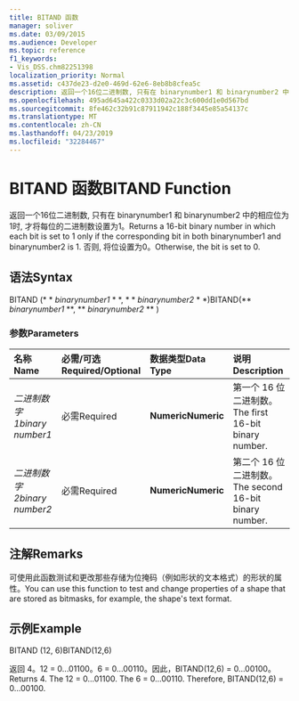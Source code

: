 ```yaml
---
title: BITAND 函数
manager: soliver
ms.date: 03/09/2015
ms.audience: Developer
ms.topic: reference
f1_keywords:
- Vis_DSS.chm82251398
localization_priority: Normal
ms.assetid: c437de23-d2e0-469d-62e6-8eb8b8cfea5c
description: 返回一个16位二进制数, 只有在 binarynumber1 和 binarynumber2 中的相应位为1时, 才将每位的二进制数设置为1。 否则, 将位设置为0。
ms.openlocfilehash: 495ad645a422c0333d02a22c3c600dd1e0d567bd
ms.sourcegitcommit: 8fe462c32b91c87911942c188f3445e85a54137c
ms.translationtype: MT
ms.contentlocale: zh-CN
ms.lasthandoff: 04/23/2019
ms.locfileid: "32284467"
---
```

# <a name="bitand-function"></a><span data-ttu-id="e708f-104">BITAND 函数</span><span class="sxs-lookup"><span data-stu-id="e708f-104">BITAND Function</span></span>

<span data-ttu-id="e708f-105">返回一个16位二进制数, 只有在 binarynumber1 和 binarynumber2 中的相应位为1时, 才将每位的二进制数设置为1。</span><span class="sxs-lookup"><span data-stu-id="e708f-105">Returns a 16-bit binary number in which each bit is set to 1 only if the corresponding bit in both binarynumber1 and binarynumber2 is 1.</span></span> <span data-ttu-id="e708f-106">否则, 将位设置为0。</span><span class="sxs-lookup"><span data-stu-id="e708f-106">Otherwise, the bit is set to 0.</span></span> 
  
## <a name="syntax"></a><span data-ttu-id="e708f-107">语法</span><span class="sxs-lookup"><span data-stu-id="e708f-107">Syntax</span></span>

<span data-ttu-id="e708f-108">BITAND (\* \* *binarynumber1* \* \*, \* \* *binarynumber2* \* \*)</span><span class="sxs-lookup"><span data-stu-id="e708f-108">BITAND(\*\* *binarynumber1* \*\*, \*\* *binarynumber2* \*\* )</span></span> 
  
### <a name="parameters"></a><span data-ttu-id="e708f-109">参数</span><span class="sxs-lookup"><span data-stu-id="e708f-109">Parameters</span></span>

|<span data-ttu-id="e708f-110">**名称**</span><span class="sxs-lookup"><span data-stu-id="e708f-110">**Name**</span></span>|<span data-ttu-id="e708f-111">**必需/可选**</span><span class="sxs-lookup"><span data-stu-id="e708f-111">**Required/Optional**</span></span>|<span data-ttu-id="e708f-112">**数据类型**</span><span class="sxs-lookup"><span data-stu-id="e708f-112">**Data Type**</span></span>|<span data-ttu-id="e708f-113">**说明**</span><span class="sxs-lookup"><span data-stu-id="e708f-113">**Description**</span></span>|
|:-----|:-----|:-----|:-----|
| <span data-ttu-id="e708f-114">_二进制数字1_</span><span class="sxs-lookup"><span data-stu-id="e708f-114">_binary number1_</span></span> <br/> |<span data-ttu-id="e708f-115">必需</span><span class="sxs-lookup"><span data-stu-id="e708f-115">Required</span></span>  <br/> |<span data-ttu-id="e708f-116">**Numeric**</span><span class="sxs-lookup"><span data-stu-id="e708f-116">**Numeric**</span></span> <br/> |<span data-ttu-id="e708f-117">第一个 16 位二进制数。</span><span class="sxs-lookup"><span data-stu-id="e708f-117">The first 16-bit binary number.</span></span>  <br/> |
| <span data-ttu-id="e708f-118">_二进制数字2_</span><span class="sxs-lookup"><span data-stu-id="e708f-118">_binary number2_</span></span> <br/> |<span data-ttu-id="e708f-119">必需</span><span class="sxs-lookup"><span data-stu-id="e708f-119">Required</span></span>  <br/> |<span data-ttu-id="e708f-120">**Numeric**</span><span class="sxs-lookup"><span data-stu-id="e708f-120">**Numeric**</span></span> <br/> |<span data-ttu-id="e708f-121">第二个 16 位二进制数。</span><span class="sxs-lookup"><span data-stu-id="e708f-121">The second 16-bit binary number.</span></span>  <br/> |
   
## <a name="remarks"></a><span data-ttu-id="e708f-122">注解</span><span class="sxs-lookup"><span data-stu-id="e708f-122">Remarks</span></span>

<span data-ttu-id="e708f-123">可使用此函数测试和更改那些存储为位掩码（例如形状的文本格式）的形状的属性。</span><span class="sxs-lookup"><span data-stu-id="e708f-123">You can use this function to test and change properties of a shape that are stored as bitmasks, for example, the shape's text format.</span></span>
  
## <a name="example"></a><span data-ttu-id="e708f-124">示例</span><span class="sxs-lookup"><span data-stu-id="e708f-124">Example</span></span>

<span data-ttu-id="e708f-125">BITAND (12, 6)</span><span class="sxs-lookup"><span data-stu-id="e708f-125">BITAND(12,6)</span></span>
  
<span data-ttu-id="e708f-p103">返回 4。12 = 0...01100。6 = 0...00110。因此，BITAND(12,6) = 0...00100。</span><span class="sxs-lookup"><span data-stu-id="e708f-p103">Returns 4. The 12 = 0...01100. The 6 = 0...00110. Therefore, BITAND(12,6) = 0...00100.</span></span>
  

